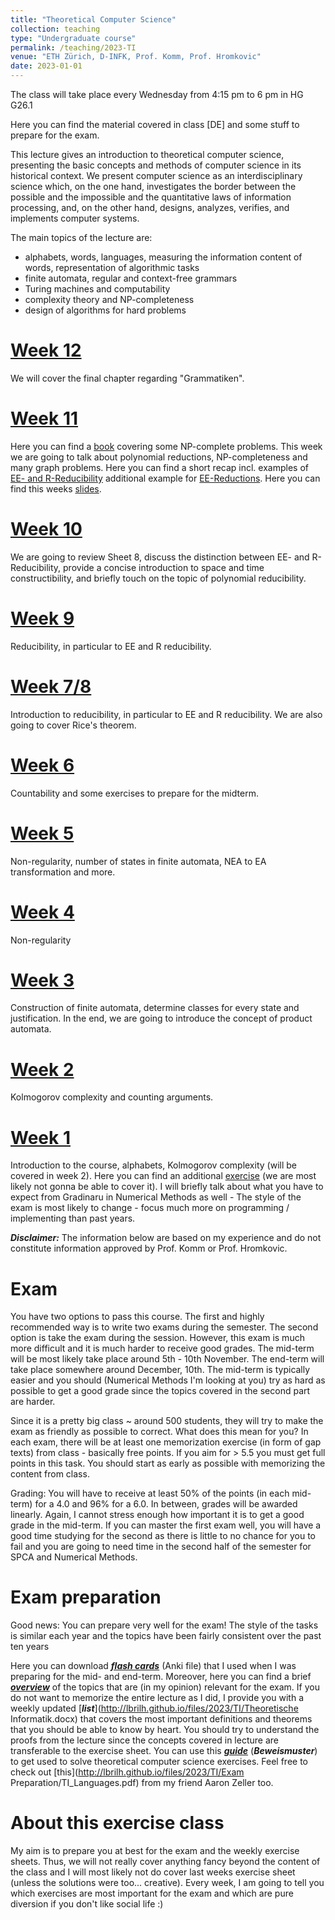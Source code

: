 ```yaml
---
title: "Theoretical Computer Science"
collection: teaching
type: "Undergraduate course"
permalink: /teaching/2023-TI
venue: "ETH Zürich, D-INFK, Prof. Komm, Prof. Hromkovic"
date: 2023-01-01
---
```


The class will take place every Wednesday from 4:15 pm to 6 pm in HG G26.1

Here you can find the material covered in class [DE] and some stuff to prepare for the exam.

This lecture gives an introduction to theoretical computer science, presenting the basic concepts and methods of computer science in its historical context. We present computer science as an interdisciplinary science which, on the one hand, investigates the border between the possible and the impossible and the quantitative laws of information processing, and, on the other hand, designs, analyzes, verifies, and implements computer systems.

The main topics of the lecture are:

- alphabets, words, languages, measuring the information content of words, representation of algorithmic tasks
- finite automata, regular and context-free grammars
- Turing machines and computability
- complexity theory and NP-completeness
- design of algorithms for hard problems

[Week 12](http://lbrilh.github.io/files/2023/TI/Woche_13.pdf)
======
We will cover the final chapter regarding "Grammatiken".

[Week 11](http://lbrilh.github.io/files/2023/TI/Woche_12.pdf)
======
Here you can find a [book](https://edutechlearners.com/download/Introduction_to_algorithms-3rd%20Edition.pdf) covering some NP-complete problems.
This week we are going to talk about polynomial reductions, NP-completeness and many graph problems. Here you can find a short recap incl. examples of [EE- and R-Reducibility](http://lbrilh.github.io/files/2023/TI/Nachhilfe2.pdf) additional example for [EE-Reductions](http://lbrilh.github.io/files/2023/TI/Nachhilfe.pdf). Here you can find this weeks [slides](http://lbrilh.github.io/files/2023/TI/Uebungsstunde_9.pdf).

[Week 10](http://lbrilh.github.io/files/2023/TI/Woche_10.pdf)
======
We are going to review Sheet 8, discuss the distinction between EE- and R-Reducibility, provide a concise introduction to space and time constructibility, and briefly touch on the topic of polynomial reducibility.

[Week 9](http://lbrilh.github.io/files/2023/TI/Woche_9.pdf)
======
Reducibility, in particular to EE and R reducibility.

[Week 7/8](http://lbrilh.github.io/files/2023/TI/Woche_7_8.pdf)
======
Introduction to reducibility, in particular to EE and R reducibility. We are also going to cover Rice's theorem.

[Week 6](http://lbrilh.github.io/files/2023/TI/Woche_6.pdf)
======
Countability and some exercises to prepare for the midterm.

[Week 5](http://lbrilh.github.io/files/2023/TI/Woche_5.pdf)
======
Non-regularity, number of states in finite automata, NEA to EA transformation and more.  

[Week 4](http://lbrilh.github.io/files/2023/TI/Woche_4.pdf)
======
Non-regularity

[Week 3](http://lbrilh.github.io/files/2023/TI/Woche_3.pdf)
======
Construction of finite automata, determine classes for every state and justification. In the end, we are going to introduce the concept of product automata.

[Week 2](http://lbrilh.github.io/files/2023/TI/Woche_2.pdf)
======
Kolmogorov complexity and counting arguments.

[Week 1](http://lbrilh.github.io/files/2023/TI/Woche_1.pdf)
======

Introduction to the course, alphabets, Kolmogorov complexity (will be covered in week 2). Here you can find an additional [exercise](http://lbrilh.github.io/files/2023/TI/Additional_1.pdf) (we are most likely not gonna be able to cover it). I will briefly talk about what you have to expect from Gradinaru in Numerical Methods as well - The style of the exam is most likely to change - focus much more on programming / implementing than past years.

***Disclaimer:*** The information below are based on my experience and do not constitute information approved by Prof. Komm or Prof. Hromkovic.

Exam  
======
You have two options to pass this course. The first and highly recommended way is to write two exams during the semester. The second option is take the exam during the session. However, this exam is much more difficult and it is much harder to receive good grades. The mid-term will be most likely take place around 5th - 10th November. The end-term will take place somewhere around December, 10th. The mid-term is typically easier and you should (Numerical Methods I'm looking at you) try as hard as possible to get a good grade since the topics covered in the second part are harder.

Since it is a pretty big class ~ around 500 students, they will try to make the exam as friendly as possible to correct. What does this mean for you? In each exam, there will be at least one memorization exercise (in form of gap texts) from class - basically free points. If you aim for > 5.5 you must get full points in this task. You should start as early as possible with memorizing the content from class.


Grading:
You will have to receive at least 50% of the points (in each mid-term) for a 4.0 and 96% for a 6.0. In between, grades will be awarded linearly. Again, I cannot stress enough how important it is to get a good grade in the mid-term. If you can master the first exam well, you will have a good time studying for the second as there is little to no chance for you to fail and you are going to need time in the second half of the semester for SPCA and Numerical Methods.

Exam preparation
======
Good news: You can prepare very well for the exam! The style of the tasks is similar each year and the topics have been fairly consistent over the past ten years

Here you can download [***flash cards***](http://lbrilh.github.io/files/2023/TI/Anki.zip) (Anki file) that I used when I was preparing for the mid- and end-term. Moreover, here you can find a brief [***overview***](http://lbrilh.github.io/files/2023/TI/Themenueberblick.pdf) of the topics that are (in my opinion) relevant for the exam. If you do not want to memorize the entire lecture as I did, I provide you with a weekly updated [***list***](http://lbrilh.github.io/files/2023/TI/Theoretische Informatik.docx) that covers the most important definitions and theorems that you should be able to know by heart. You should try to understand the proofs from the lecture since the concepts covered in lecture are transferable to the exercise sheet.
You can use this [***guide***](http://lbrilh.github.io/files/2023/TI/Beweismuster.pdf) (***Beweismuster***) to get used to solve theoretical computer science exercises. Feel free to check out [this](http://lbrilh.github.io/files/2023/TI/Exam Preparation/TI_Languages.pdf) from my friend Aaron Zeller too.

About this exercise class
======
My aim is to prepare you at best for the exam and the weekly exercise sheets. Thus, we will not really cover anything fancy beyond the content of the class and I will most likely not do cover last weeks exercise sheet (unless the solutions were too... creative). Every week, I am going to tell you which exercises are most important for the exam and which are pure diversion if you don't like social life :)
